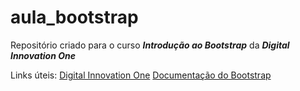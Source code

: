 # aula_bootstrap

Repositório criado para o curso ***Introdução ao Bootstrap*** da ***Digital Innovation One***


Links úteis:
[Digital Innovation One](https://www.dio.me/)
[Documentação do Bootstrap](https://getbootstrap.com/docs/4.1/getting-started/introduction/)


